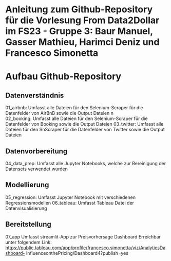 # Anleitung zum Github-Repository für die Vorlesung From Data2Dollar im FS23 - Gruppe 3: Baur Manuel, Gasser Mathieu, Harimci Deniz und Francesco Simonetta

# Aufbau Github-Repository
## Datenverständnis
01_airbnb:      Umfasst alle Dateien für den Selenium-Scraper für die Datenfelder von AirBnB sowie die Output Dateien n\
02_booking:     Umfasst alle Dateien für den Selenium-Scraper für die Datenfelder von Booking sowie die Output Dateien
03_twitter:     Umfasst alle Dateien für den SnScraper für die Datenfelder von Twitter sowie die Output Dateien
## Datenvorbereitung
04_data_prep:   Umfasst alle Jupyter Notebooks, welche zur Bereinigung der Datensets verwendet wurden
## Modellierung
05_regression:  Umfasst Jupyter Notebook mit verschiedenen Regressionsmodellen
06_tableau:     Umfasst Tableau Datei der Datenvisualisierung
## Bereitstellung
07_app          Umfasst streamlit-App zur Preisvorhersage
Dashboard       Erreichbar unter folgendem Link: https://public.tableau.com/app/profile/francesco.simonetta/viz/AnalyticsDashboard-                 InfluenceonthePricing/Dashboard4?publish=yes
